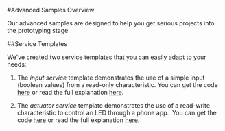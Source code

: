 #Advanced Samples Overview

Our advanced samples are designed to help you get serious projects into the prototyping stage.

##Service Templates

We've created two service templates that you can easily adapt to your needs:

1. The *input service* template demonstrates the use of a simple input (boolean values) from a read-only characteristic. You can get the code [here](http://developer.mbed.org/teams/Bluetooth-Low-Energy/code/BLE_Button/) or read the full explanation [here](https://developer.mbed.org/forum/team-63-Bluetooth-Low-Energy-community/topic/5500/).

2. The *actuator service* template demonstrates the use of a read-write characteristic to control an LED through a phone app.  You can get the code [here](https://developer.mbed.org/teams/Bluetooth-Low-Energy/code/BLE_LED/) or read the full explanation [here](https://developer.mbed.org/forum/team-63-Bluetooth-Low-Energy-community/topic/5502/).